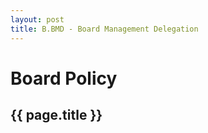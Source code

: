 ```yaml
---
layout: post
title: B.BMD - Board Management Delegation
---
```


# Board Policy

## {{ page.title }}



